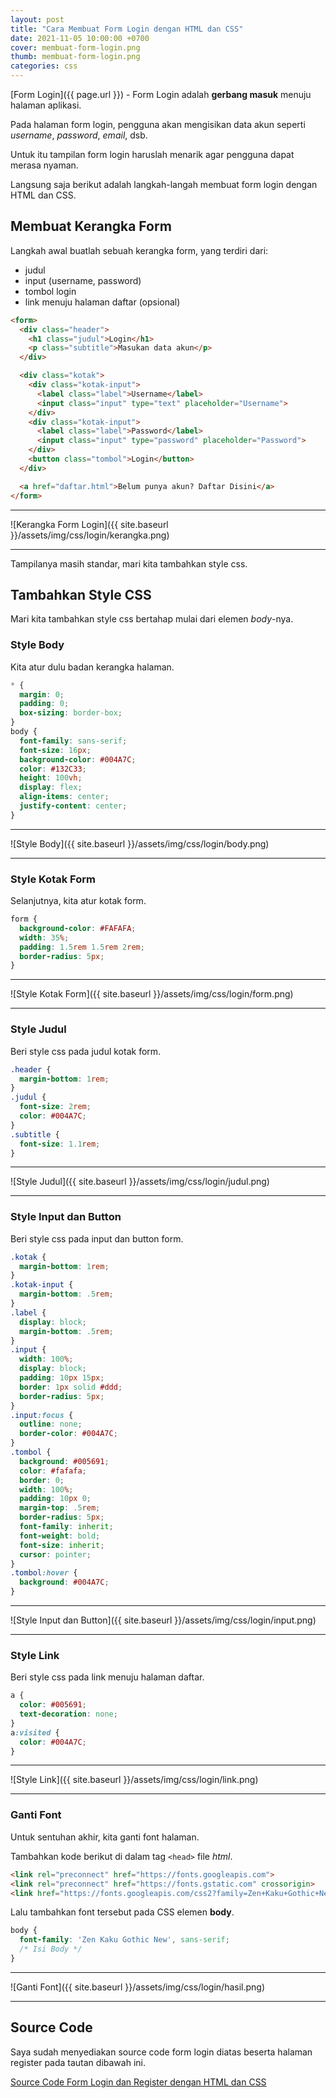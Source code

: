 ```yaml
---
layout: post
title: "Cara Membuat Form Login dengan HTML dan CSS"
date: 2021-11-05 10:00:00 +0700
cover: membuat-form-login.png
thumb: membuat-form-login.png
categories: css
---
```


[Form Login]({{ page.url }}) - Form Login adalah __gerbang masuk__ menuju halaman aplikasi.

Pada halaman form login, pengguna akan mengisikan data akun seperti _username_, _password_, _email_, dsb.

Untuk itu tampilan form login haruslah menarik agar pengguna dapat merasa nyaman.

Langsung saja berikut adalah langkah-langah membuat form login dengan HTML dan CSS.

## Membuat Kerangka Form

Langkah awal buatlah sebuah kerangka form, yang terdiri dari:

* judul
* input (username, password)
* tombol login
* link menuju halaman daftar (opsional)

```html
<form>
  <div class="header">
    <h1 class="judul">Login</h1>
    <p class="subtitle">Masukan data akun</p>
  </div>

  <div class="kotak">
    <div class="kotak-input">
      <label class="label">Username</label>
      <input class="input" type="text" placeholder="Username">
    </div>
    <div class="kotak-input">
      <label class="label">Password</label>
      <input class="input" type="password" placeholder="Password">
    </div>
    <button class="tombol">Login</button>
  </div>

  <a href="daftar.html">Belum punya akun? Daftar Disini</a>
</form>
```

***

![Kerangka Form Login]({{ site.baseurl }}/assets/img/css/login/kerangka.png)

***

Tampilanya masih standar, mari kita tambahkan style css.

## Tambahkan Style CSS

Mari kita tambahkan style css bertahap mulai dari elemen _body_-nya.

### Style Body

Kita atur dulu badan kerangka halaman.

```css
* {
  margin: 0;
  padding: 0;
  box-sizing: border-box;
}
body {
  font-family: sans-serif;
  font-size: 16px;
  background-color: #004A7C;
  color: #132C33;
  height: 100vh;
  display: flex;
  align-items: center;
  justify-content: center;
}
```

***

![Style Body]({{ site.baseurl }}/assets/img/css/login/body.png)

***

### Style Kotak Form

Selanjutnya, kita atur kotak form.

```css
form {
  background-color: #FAFAFA;
  width: 35%;
  padding: 1.5rem 1.5rem 2rem;
  border-radius: 5px;
}
```

***

![Style Kotak Form]({{ site.baseurl }}/assets/img/css/login/form.png)

***

### Style Judul

Beri style css pada judul kotak form.

```css
.header {
  margin-bottom: 1rem;
}
.judul {
  font-size: 2rem;
  color: #004A7C;
}
.subtitle {
  font-size: 1.1rem;
}
```

***

![Style Judul]({{ site.baseurl }}/assets/img/css/login/judul.png)

***

### Style Input dan Button

Beri style css pada input dan button form.

```css
.kotak {
  margin-bottom: 1rem;
}
.kotak-input {
  margin-bottom: .5rem;
}
.label {
  display: block;
  margin-bottom: .5rem;
}
.input {
  width: 100%;
  display: block;
  padding: 10px 15px;
  border: 1px solid #ddd;
  border-radius: 5px;
}
.input:focus {
  outline: none;
  border-color: #004A7C;
}
.tombol {
  background: #005691;
  color: #fafafa;
  border: 0;
  width: 100%;
  padding: 10px 0;
  margin-top: .5rem;
  border-radius: 5px;
  font-family: inherit;
  font-weight: bold;
  font-size: inherit;
  cursor: pointer;
}
.tombol:hover {
  background: #004A7C;
}
```

***

![Style Input dan Button]({{ site.baseurl }}/assets/img/css/login/input.png)

***

### Style Link

Beri style css pada link menuju halaman daftar.

```css
a {
  color: #005691;
  text-decoration: none;
}
a:visited {
  color: #004A7C;
} 
```

***

![Style Link]({{ site.baseurl }}/assets/img/css/login/link.png)

***

### Ganti Font

Untuk sentuhan akhir, kita ganti font halaman.

Tambahkan kode berikut di dalam tag `<head>` file _html_.

```html
<link rel="preconnect" href="https://fonts.googleapis.com">
<link rel="preconnect" href="https://fonts.gstatic.com" crossorigin>
<link href="https://fonts.googleapis.com/css2?family=Zen+Kaku+Gothic+New:wght@400;700&display=swap" rel="stylesheet"> 
```

Lalu tambahkan font tersebut pada CSS elemen **body**.

```css
body {
  font-family: 'Zen Kaku Gothic New', sans-serif;
  /* Isi Body */
}
```

***

![Ganti Font]({{ site.baseurl }}/assets/img/css/login/hasil.png)

***

## Source Code

Saya sudah menyediakan source code form login diatas beserta halaman register pada tautan dibawah ini.

<a href="https://github.com/narakode/form-login-dan-register" target="_blank">Source Code Form Login dan Register dengan HTML dan CSS</a>